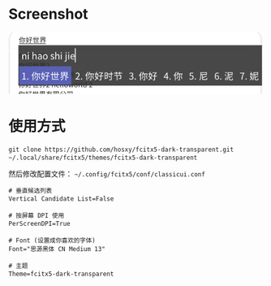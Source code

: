 # Screenshot

![Screenshot](./screenshot-1.png)

# 使用方式
```
git clone https://github.com/hosxy/fcitx5-dark-transparent.git ~/.local/share/fcitx5/themes/fcitx5-dark-transparent
```
然后修改配置文件： `~/.config/fcitx5/conf/classicui.conf`
```
# 垂直候选列表
Vertical Candidate List=False

# 按屏幕 DPI 使用
PerScreenDPI=True

# Font (设置成你喜欢的字体)
Font="思源黑体 CN Medium 13"

# 主题
Theme=fcitx5-dark-transparent
```
